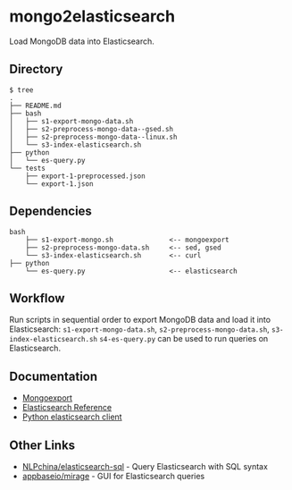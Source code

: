 # mongo2elasticsearch

Load MongoDB data into Elasticsearch.

## Directory

```
$ tree
.
├── README.md
├── bash
│   ├── s1-export-mongo-data.sh
│   ├── s2-preprocess-mongo-data--gsed.sh
│   ├── s2-preprocess-mongo-data--linux.sh
│   └── s3-index-elasticsearch.sh
├── python
│   └── es-query.py
└── tests
    ├── export-1-preprocessed.json
    └── export-1.json
```

## Dependencies

```
bash
    ├── s1-export-mongo.sh              <-- mongoexport
    ├── s2-preprocess-mongo-data.sh     <-- sed, gsed
    └── s3-index-elasticsearch.sh       <-- curl
├── python
    └── es-query.py                     <-- elasticsearch
```


## Workflow

Run scripts in sequential order to export MongoDB data and load it into Elasticsearch: `s1-export-mongo-data.sh`, `s2-preprocess-mongo-data.sh`, `s3-index-elasticsearch.sh` 
`s4-es-query.py` can be used to run queries on Elasticsearch.


## Documentation

- [Mongoexport](https://docs.mongodb.com/manual/reference/program/mongoexport/)
- [Elasticsearch Reference](https://www.elastic.co/guide/en/elasticsearch/reference/index.html)
- [Python elasticsearch client](https://elasticsearch-py.readthedocs.io)


## Other Links

- [NLPchina/elasticsearch-sql](https://github.com/NLPchina/elasticsearch-sql) - Query Elasticsearch with SQL syntax
- [appbaseio/mirage](https://github.com/appbaseio/mirage) - GUI for Elasticsearch queries




